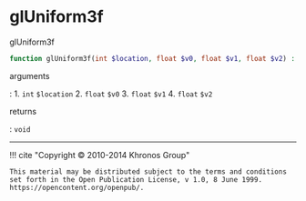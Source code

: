 # glUniform3f
glUniform3f

```php
function glUniform3f(int $location, float $v0, float $v1, float $v2) : void
```

arguments

:    1. `int` `$location` 
    2. `float` `$v0` 
    3. `float` `$v1` 
    4. `float` `$v2` 

returns

:    `void` 

---
     

!!! cite "Copyright © 2010-2014 Khronos Group"

    This material may be distributed subject to the terms and conditions set forth in the Open Publication License, v 1.0, 8 June 1999. https://opencontent.org/openpub/.